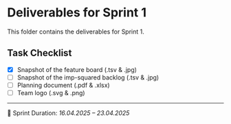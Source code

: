 # Deliverables for Sprint 1

This folder contains the deliverables for Sprint 1.

## Task Checklist

-   [x] Snapshot of the feature board (.tsv & .jpg)
-   [ ] Snapshot of the imp-squared backlog (.tsv & .jpg)
-   [ ] Planning document (.pdf & .xlsx)
-   [ ] Team logo (.svg & .png)

---

📅 Sprint Duration: _16.04.2025 – 23.04.2025_
